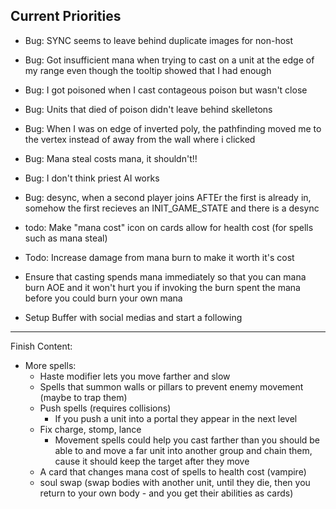## Current Priorities
- Bug: SYNC seems to leave behind duplicate images for non-host

- Bug: Got insufficient mana when trying to cast on a unit at the edge of my range even though the tooltip showed that I had enough
- Bug: I got poisoned when I cast contageous poison but wasn't close
- Bug: Units that died of poison didn't leave behind skelletons
- Bug: When I was on edge of inverted poly, the pathfinding moved me to the vertex instead of away from the wall where i clicked
- Bug: Mana steal costs mana, it shouldn't!!
- Bug: I don't think priest AI works
- Bug: desync, when a second player joins AFTEr the first is already in, somehow the first recieves an INIT_GAME_STATE and there is a desync
- todo: Make "mana cost" icon on cards allow for health cost (for spells such as mana steal)
- Todo: Increase damage from mana burn to make it worth it's cost
- Ensure that casting spends mana immediately so that you can mana burn AOE and it won't hurt you if invoking the burn spent the mana before you could burn your own mana
- Setup Buffer with social medias and start a following
---
Finish Content:
- More spells:
    - Haste modifier lets you move farther and slow
    - Spells that summon walls or pillars to prevent enemy movement (maybe to trap them)
    - Push spells (requires collisions)
        - If you push a unit into a portal they appear in the next level
    - Fix charge, stomp, lance
        - Movement spells could help you cast farther than you should be able to and move a far unit into another group and chain them, cause it should keep the target after they move
    - A card that changes mana cost of spells to health cost (vampire)
    - soul swap (swap bodies with another unit, until they die, then you return to your own body - and you get their abilities as cards)